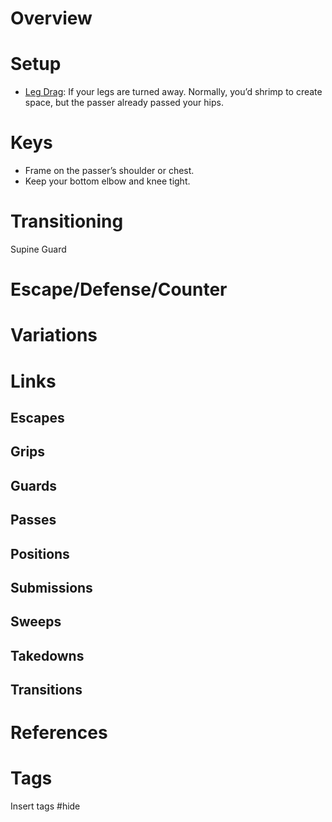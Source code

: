 # Overview
# Setup
- [Leg Drag](obsidian://open?vault=Obsidian-BJJ-Notes&file=Guard%20Passes%2FLeg%20Drag): If your legs are turned away. Normally, you’d shrimp to create space, but the passer already passed your hips.
# Keys
- Frame on the passer’s shoulder or chest.
- Keep your bottom elbow and knee tight.
# Transitioning
Supine Guard
# Escape/Defense/Counter
# Variations
# Links
## Escapes
## Grips
## Guards
## Passes
## Positions
## Submissions
## Sweeps
## Takedowns
## Transitions

# References
# Tags
Insert tags #hide